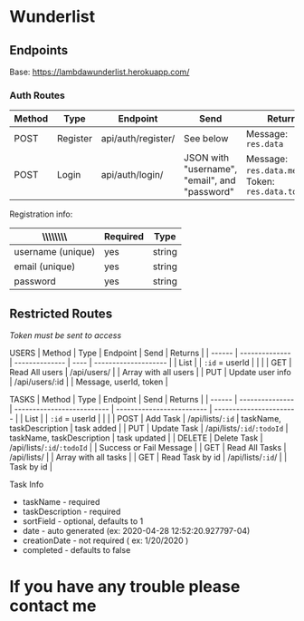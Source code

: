 # Wunderlist

## Endpoints

Base: https://lambdawunderlist.herokuapp.com/

### Auth Routes

| Method | Type     | Endpoint           | Send                                          | Returns                                              |
| ------ | -------- | ------------------ | --------------------------------------------- | ---------------------------------------------------- |
| POST   | Register | api/auth/register/ | See below                                     | Message: `res.data`                                  |
| POST   | Login    | api/auth/login/    | JSON with "username", "email", and "password" | Message: `res.data.message`, Token: `res.data.token` |

Registration info:

| \\\\\\\\\\\\\\\   | Required | Type   |
| ----------------- | -------- | ------ |
| username (unique) | yes      | string |
| email (unique)    | yes      | string |
| password          | yes      | string |

## Restricted Routes

_Token must be sent to access_

USERS
| Method | Type | Endpoint | Send | Returns |
| ------ | -------------- | -------------- | ---- | -------------------- |
| List | | `:id` = userId | | |
| GET | Read All users | /api/users/ | | Array with all users |
| PUT | Update user info | /api/users/:id | | Message, userId, token |

TASKS
| Method | Type | Endpoint | Send | Returns |
| ------ | --------------- | -------------------------- | ------------------------- | ----------------------- |
| List | | `:id` = userId | | |
| POST | Add Task | /api/lists/`:id` | taskName, taskDescription | task added |
| PUT | Update Task | /api/lists/`:id`/`:todoId` | taskName, taskDescription | task updated |
| DELETE | Delete Task | /api/lists/`:id`/`:todoId` | | Success or Fail Message |
| GET | Read All Tasks | /api/lists/ | | Array with all tasks |
| GET | Read Task by id | /api/lists/`:id`/ | | Task by id |

Task Info

- taskName - required
- taskDescription - required
- sortField - optional, defaults to 1
- date - auto generated (ex: 2020-04-28 12:52:20.927797-04)
- creationDate - not required ( ex: 1/20/2020 )
- completed - defaults to false

# If you have any trouble please contact me
